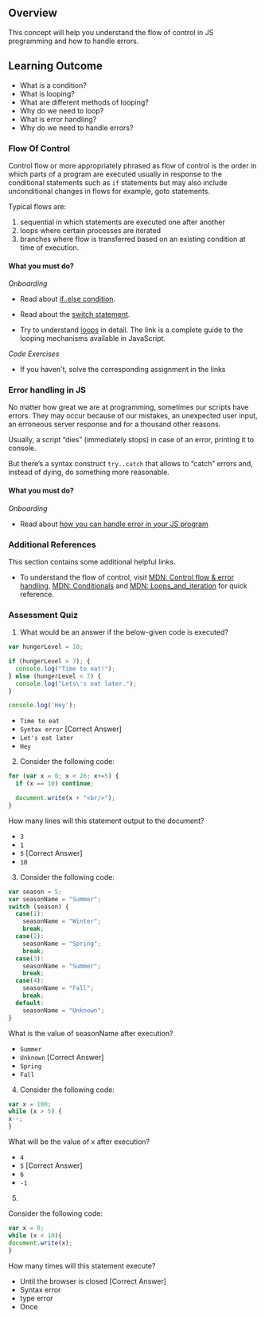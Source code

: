 
## Overview

This concept will help you understand the flow of control in JS programming and how to handle errors.

## Learning Outcome

- What is a condition?
- What is looping?
- What are different methods of looping?
- Why do we need to loop?
- What is error handling?
- Why do we need to handle errors?


### Flow Of Control

Control flow or more appropriately phrased as flow of control is the order in which parts of a program are executed usually in response to the conditional statements such as `if` statements but may also include unconditional changes in flows for example, goto statements.  

Typical flows are:
1) sequential in which statements are executed one after another  
2) loops where certain processes are iterated  
3) branches where flow is transferred based on an existing condition at time of execution.

#### What you must do?

*Onboarding*

- Read about [if..else condition](https://javascript.info/ifelse).
- Read about the [switch statement](https://javascript.info/switch).

- Try to understand [loops](https://medium.com/@js_tut/the-complete-guide-to-loops-cfa6522157e9) in detail. The link is a complete guide to the looping mechanisms available in JavaScript.

*Code Exercises*

- If you haven't, solve the corresponding assignment in the links

### Error handling in JS

No matter how great we are at programming, sometimes our scripts have errors. They may occur because of our mistakes, an unexpected user input, an erroneous server response and for a thousand other reasons.

Usually, a script “dies” (immediately stops) in case of an error, printing it to console.

But there’s a syntax construct  `try..catch`  that allows to “catch” errors and, instead of dying, do something more reasonable.

#### What you must do?

*Onboarding*

- Read about [how you can handle error in your JS program](https://www.tutorialsteacher.com/javascript/javascript-error-handling)


### Additional References

This section contains some additional helpful links.

- To understand the flow of control, visit [MDN: Control flow & error handling](https://developer.mozilla.org/en-US/docs/Web/JavaScript/Guide/Control_flow_and_error_handling), [MDN: Conditionals](https://developer.mozilla.org/en-US/docs/Learn/JavaScript/Building_blocks/conditionals) and [MDN: Loops_and_iteration](https://developer.mozilla.org/en-US/docs/Web/JavaScript/Guide/Loops_and_iteration) for quick reference.


### Assessment Quiz

1. What would be an answer if the below-given code is executed?

```js
var hungerLevel = 10;

if (hungerLevel > 7); {
  console.log("Time to eat!");
} else (hungerLevel < 7) {
  console.log("Lets\'s eat later.");
}

console.log('Hey');
```

- `Time to eat`
- `Syntax error` [Correct Answer]
- `Let's eat later`
- `Hey`

2. Consider the following code:

```js
for (var x = 0; x < 26; x+=5) {  
  if (x == 10) continue;

  document.write(x + "<br/>");  
}  
```

How many lines will this statement output to the document?
- `3`
- `1`
- `5` [Correct Answer]
- `10`

3. Consider the following code:  

```js  
var season = 5;  
var seasonName = "Summer";  
switch (season) {  
  case(1):  
    seasonName = "Winter";  
    break;  
  case(2):  
	seasonName = "Spring";  
	break;  
  case(3):  
	seasonName = "Summer";  
	break;  
  case(4):  
	seasonName = "Fall";  
	break;  
  default:  
	seasonName = "Unknown";  
}  
```  

What is the value of seasonName after execution?

- `Summer`
- `Unknown` [Correct Answer]
- `Spring`
- `Fall`

4. Consider the following code:  

```js  
var x = 100;  
while (x > 5) {  
x--;  
}  
```  

What will be the value of x after execution?

- `4`
- `5` [Correct Answer]
- `6`
- `-1`

5.  
Consider the following code:  

```js  
var x = 0;  
while (x < 10){  
document.write(x);  
}  
```

How many times will this statement execute?
- Until the browser is closed   [Correct Answer]
- Syntax error
- type error
-  Once
